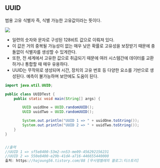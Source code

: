 ## UUID

범용 고유 식별자
즉, 식별 가능한 고유값이라는 뜻이다.

![](https://img1.daumcdn.net/thumb/R1280x0/?scode=mtistory2&fname=https%3A%2F%2Fblog.kakaocdn.net%2Fdn%2Fs4WhE%2Fbtr20z6Jn6S%2FoCWPwQkqukyW1vKuKkomW0%2Fimg.png)

- 일련의 숫자와 문자로 구성된 128비트 값으로 이뤄져 있다.
- 이 값은 거의 중복될 가능성이 없는 매우 낮은 확률로 고유성을 보장받기 때문에 충돌없이 식별자를 생성할 수 있게란다.
- 또한, 전 세계에서 고유한 값으로 취급되기 때문에 여러 시스템간에 데이터를 교환하거나 통합할 때 매우 유용하다.
- UUID는 무작위로 생성되며 시간, 장치의 고유 번호 등 다양한 요소를 기반으로 생성된다.
예측이 불가능하며 보안에도 도움이 된다.



```java
import java.util.UUID;

public class UUIDTest {
    public static void main(String[] args) {

        UUID uuidOne = UUID.randomUUID();
        UUID uuidTwo = UUID.randomUUID();

        System.out.println("UUID 1 => " + uuidOne.toString());
        System.out.println("UUID 2 => " + uuidTwo.toString());
    }
}


//출력
//UUID 1 => sf5e8400-53m2-nn53-me09-456292156231
//UUID 2 => 550e8400-e29b-41d4-a716-446655440000
출처: https://hajoung56.tistory.com/88 [무사뎀벨레의 블로그:티스토리]
```